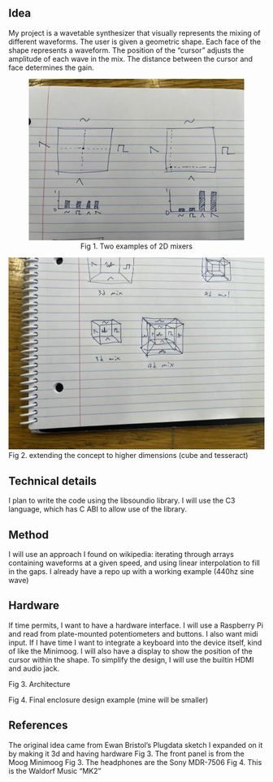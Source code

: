 ## Idea
My project is a wavetable synthesizer that visually represents the mixing of different waveforms.
The user is given a geometric shape. Each face of the shape represents a waveform.
The position of the “cursor” adjusts the amplitude of each wave in the mix.
The distance between the cursor and face determines the gain.

<div align="center">
    <figure>
        <img src="doc/mix.jpeg" alt="2D mixers">
        <figcaption>Fig 1. Two examples of 2D mixers</figcaption>
    </figure>
</div>

![image](doc/dimensions.jpeg)
Fig 2. extending the concept to higher dimensions (cube and tesseract)

## Technical details
I plan to write the code using the libsoundio library.
I will use the C3 language, which has C ABI to allow use of the library.
## Method
I will use an approach I found on wikipedia: iterating through arrays containing waveforms at a given speed, and using linear interpolation to fill in the gaps.
I already have a repo up with a working example (440hz sine wave)
## Hardware
If time permits, I want to have a hardware interface. 
I will use a Raspberry Pi and read from plate-mounted potentiometers and buttons.
I also want midi input. If I have time I want to integrate a keyboard into the device itself, kind of like the Minimoog.
I will also have a display to show the position of the cursor within the shape.
To simplify the design, I will use the builtin HDMI and audio jack.

Fig 3. Architecture

Fig 4. Final enclosure design example (mine will be smaller)

## References
The original idea came from Ewan Bristol’s Plugdata sketch
I expanded on it by making it 3d and having hardware
Fig 3. The front panel is from the Moog Minimoog
Fig 3. The headphones are the Sony MDR-7506
Fig 4. This is the Waldorf Music “MK2”
